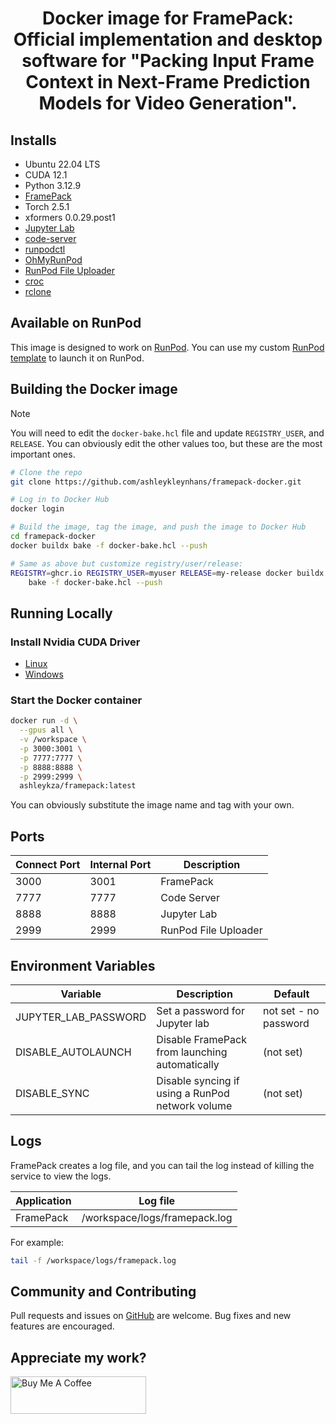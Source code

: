 <div align="center">

# Docker image for FramePack: Official implementation and desktop software for "Packing Input Frame Context in Next-Frame Prediction Models for Video Generation".

</div>

## Installs

* Ubuntu 22.04 LTS
* CUDA 12.1
* Python 3.12.9
* [FramePack](
  https://github.com/lllyasviel/FramePack)
* Torch 2.5.1
* xformers 0.0.29.post1
* [Jupyter Lab](https://github.com/jupyterlab/jupyterlab)
* [code-server](https://github.com/coder/code-server)
* [runpodctl](https://github.com/runpod/runpodctl)
* [OhMyRunPod](https://github.com/kodxana/OhMyRunPod)
* [RunPod File Uploader](https://github.com/kodxana/RunPod-FilleUploader)
* [croc](https://github.com/schollz/croc)
* [rclone](https://rclone.org/)

## Available on RunPod

This image is designed to work on [RunPod](https://runpod.io?ref=2xxro4sy).
You can use my custom [RunPod template](
https://runpod.io/console/deploy?template=dkkix0iwac&ref=2xxro4sy)
to launch it on RunPod.

## Building the Docker image

> [!NOTE]
> You will need to edit the `docker-bake.hcl` file and update `REGISTRY_USER`,
> and `RELEASE`.  You can obviously edit the other values too, but these
> are the most important ones.

```bash
# Clone the repo
git clone https://github.com/ashleykleynhans/framepack-docker.git

# Log in to Docker Hub
docker login

# Build the image, tag the image, and push the image to Docker Hub
cd framepack-docker
docker buildx bake -f docker-bake.hcl --push

# Same as above but customize registry/user/release:
REGISTRY=ghcr.io REGISTRY_USER=myuser RELEASE=my-release docker buildx \
    bake -f docker-bake.hcl --push
```

## Running Locally

### Install Nvidia CUDA Driver

- [Linux](https://docs.nvidia.com/cuda/cuda-installation-guide-linux/index.html)
- [Windows](https://docs.nvidia.com/cuda/cuda-installation-guide-microsoft-windows/index.html)

### Start the Docker container

```bash
docker run -d \
  --gpus all \
  -v /workspace \
  -p 3000:3001 \
  -p 7777:7777 \
  -p 8888:8888 \
  -p 2999:2999 \
  ashleykza/framepack:latest
```

You can obviously substitute the image name and tag with your own.

## Ports

| Connect Port | Internal Port | Description          |
|--------------|---------------|----------------------|
| 3000         | 3001          | FramePack            |
| 7777         | 7777          | Code Server          |
| 8888         | 8888          | Jupyter Lab          |
| 2999         | 2999          | RunPod File Uploader |

## Environment Variables

| Variable             | Description                                      | Default                    |
|----------------------|--------------------------------------------------|----------------------------|
| JUPYTER_LAB_PASSWORD | Set a password for Jupyter lab                   | not set - no password      |
| DISABLE_AUTOLAUNCH   | Disable FramePack from launching automatically   | (not set)                  |
| DISABLE_SYNC         | Disable syncing if using a RunPod network volume | (not set)                  |

## Logs

FramePack creates a log file, and you can tail the log instead of
killing the service to view the logs.

| Application | Log file                      |
|-------------|-------------------------------|
| FramePack   | /workspace/logs/framepack.log |

For example:

```bash
tail -f /workspace/logs/framepack.log
```

## Community and Contributing

Pull requests and issues on [GitHub](https://github.com/ashleykleynhans/framepack-docker)
are welcome. Bug fixes and new features are encouraged.

## Appreciate my work?

<a href="https://www.buymeacoffee.com/ashleyk" target="_blank"><img src="https://cdn.buymeacoffee.com/buttons/v2/default-yellow.png" alt="Buy Me A Coffee" style="height: 60px !important;width: 217px !important;" ></a>
